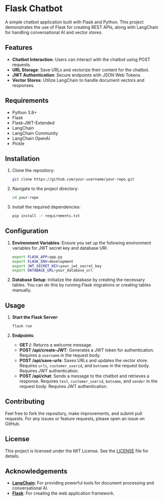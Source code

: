# Flask Chatbot

A simple chatbot application built with Flask and Python. This project demonstrates the use of Flask for creating REST APIs, along with LangChain for handling conversational AI and vector stores.

## Features

- **Chatbot Interaction**: Users can interact with the chatbot using POST requests.
- **URL Storage**: Save URLs and vectorize their content for the chatbot.
- **JWT Authentication**: Secure endpoints with JSON Web Tokens.
- **Vector Stores**: Utilize LangChain to handle document vectors and responses.

## Requirements

- Python 3.8+
- Flask
- Flask-JWT-Extended
- LangChain
- LangChain Community
- LangChain OpenAI
- Pickle

## Installation

1. Clone the repository:

    ```bash
    git clone https://github.com/your-username/your-repo.git
    ```

2. Navigate to the project directory:

    ```bash
    cd your-repo
    ```

3. Install the required dependencies:

    ```bash
    pip install -r requirements.txt
    ```

## Configuration

1. **Environment Variables**: Ensure you set up the following environment variables for JWT secret key and database URI.

    ```bash
    export FLASK_APP=app.py
    export FLASK_ENV=development
    export JWT_SECRET_KEY=your_jwt_secret_key
    export DATABASE_URL=your_database_url
    ```

2. **Database Setup**: Initialize the database by creating the necessary tables. You can do this by running Flask migrations or creating tables manually.

## Usage

1. **Start the Flask Server**:

    ```bash
    flask run
    ```

2. **Endpoints**:

    - **GET /**: Returns a welcome message.
    - **POST /api/create-JWT**: Generates a JWT token for authentication. Requires a `username` in the request body.
    - **POST /api/save-urls**: Saves URLs and updates the vector store. Requires `urls`, `customer_userid`, and `botname` in the request body. Requires JWT authentication.
    - **POST /api/chat**: Sends a message to the chatbot and retrieves a response. Requires `text`, `customer_userid`, `botname`, and `sender` in the request body. Requires JWT authentication.


## Contributing

Feel free to fork the repository, make improvements, and submit pull requests. For any issues or feature requests, please open an issue on GitHub.

## License

This project is licensed under the MIT License. See the [LICENSE](LICENSE) file for details.

## Acknowledgements

- **[LangChain](https://langchain.com/)**: For providing powerful tools for document processing and conversational AI.
- **[Flask](https://flask.palletsprojects.com/en/2.1.x/)**: For creating the web application framework.
